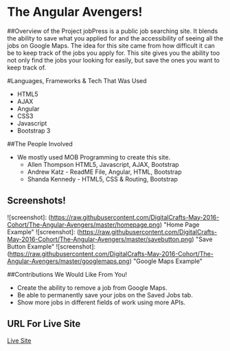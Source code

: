# The Angular Avengers!

##Overview of the Project
jobPress is a public job searching site. It blends the ability to save what you applied for and the accessibility of seeing all the jobs on Google Maps. The idea for this site came from how difficult it can be to keep track of the jobs you apply for. This site gives you the ability too not only find the jobs your looking for easily, but save the ones you want to keep track of.

#Languages, Frameworks & Tech That Was Used
* HTML5
* AJAX
* Angular
* CSS3
* Javascript
* Bootstrap 3

##The People Involved
* We mostly used MOB Programming to create this site.
  * Allen Thompson HTML5, Javascript, AJAX, Bootstrap
  * Andrew Katz - ReadME File, Angular, HTML, Bootstrap
  * Shanda Kennedy - HTML5, CSS & Routing, Bootstrap

## Screenshots!
![screenshot]: (https://raw.githubusercontent.com/DigitalCrafts-May-2016-Cohort/The-Angular-Avengers/master/homepage.png) "Home Page Example"
![screenshot]: (https://raw.githubusercontent.com/DigitalCrafts-May-2016-Cohort/The-Angular-Avengers/master/savebutton.png) "Save Button Example"
![screenshot]: (https://raw.githubusercontent.com/DigitalCrafts-May-2016-Cohort/The-Angular-Avengers/master/googlemaps.png) "Google Maps Example"



##Contributions We Would Like From You!
* Create the ability to remove a job from Google Maps.
* Be able to permanently save your jobs on the Saved Jobs tab.
* Show more jobs in different fields of work using more APIs.

## URL For Live Site

[Live Site]()
